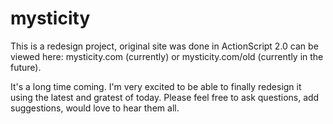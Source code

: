 # mysticity

This is a redesign project, original site was done in ActionScript 2.0 can be viewed here: 
mysticity.com (currently) or mysticity.com/old (currently in the future).

It's a long time coming. I'm very excited to be able to finally redesign it using the latest and gratest of today.
Please feel free to ask questions, add suggestions, would love to hear them all.
